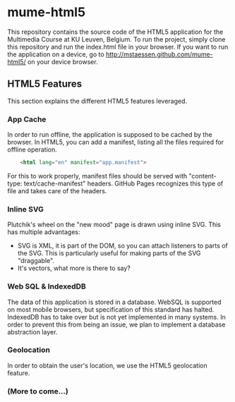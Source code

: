 # mume-html5

This repository contains the source code of the HTML5 application for the Multimedia Course at KU Leuven, Belgium.
To run the project, simply clone this repository and run the index.html file in your browser.
If you want to run the application on a device, go to http://mstaessen.github.com/mume-html5/ on your device browser.

## HTML5 Features

This section explains the different HTML5 features leveraged.

### App Cache
In order to run offline, the application is supposed to be cached by the browser. In HTML5, you can add a manifest, listing all the files required for offline operation. 

```html
	<html lang="en" manifest="app.manifest">
```

For this to work properly, manifest files should be served with "content-type: text/cache-manifest" headers. GitHub Pages recognizes this type of file and takes care of the headers.

### Inline SVG
Plutchik's wheel on the "new mood" page is drawn using inline SVG. This has multiple advantages:
* SVG is XML, it is part of the DOM, so you can attach listeners to parts of the SVG. This is particularly useful for making parts of the SVG "draggable".
* It's vectors, what more is there to say?

### Web SQL & IndexedDB
The data of this application is stored in a database. WebSQL is supported on most mobile browsers, but specification of this standard has halted. IndexedDB has to take over but is not yet implemented in many systems. In order to prevent this from being an issue, we plan to implement a database abstraction layer.

### Geolocation
In order to obtain the user's location, we use the HTML5 geolocation feature.

### (More to come...)
